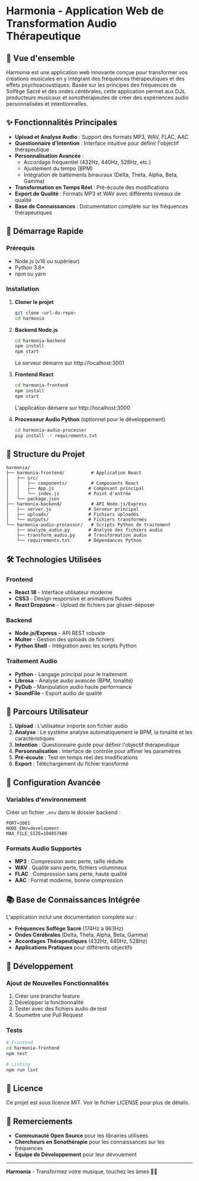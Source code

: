 # Harmonia - Application Web de Transformation Audio Thérapeutique

## 🌟 Vue d'ensemble

Harmonia est une application web innovante conçue pour transformer vos créations musicales en y intégrant des fréquences thérapeutiques et des effets psychoacoustiques. Basée sur les principes des fréquences de Solfège Sacré et des ondes cérébrales, cette application permet aux DJs, producteurs musicaux et sonothérapeutes de créer des expériences audio personnalisées et intentionnelles.

## ✨ Fonctionnalités Principales

- **Upload et Analyse Audio** : Support des formats MP3, WAV, FLAC, AAC
- **Questionnaire d'Intention** : Interface intuitive pour définir l'objectif thérapeutique
- **Personnalisation Avancée** :
  - Accordage fréquentiel (432Hz, 440Hz, 528Hz, etc.)
  - Ajustement du tempo (BPM)
  - Intégration de battements binauraux (Delta, Theta, Alpha, Beta, Gamma)
- **Transformation en Temps Réel** : Pré-écoute des modifications
- **Export de Qualité** : Formats MP3 et WAV avec différents niveaux de qualité
- **Base de Connaissances** : Documentation complète sur les fréquences thérapeutiques

## 🚀 Démarrage Rapide

### Prérequis

- Node.js (v16 ou supérieur)
- Python 3.8+
- npm ou yarn

### Installation

1. **Cloner le projet**
   ```bash
   git clone <url-du-repo>
   cd harmonia
   ```

2. **Backend Node.js**
   ```bash
   cd harmonia-backend
   npm install
   npm start
   ```
   Le serveur démarre sur http://localhost:3001

3. **Frontend React**
   ```bash
   cd harmonia-frontend
   npm install
   npm start
   ```
   L'application démarre sur http://localhost:3000

4. **Processeur Audio Python** (optionnel pour le développement)
   ```bash
   cd harmonia-audio-processor
   pip install -r requirements.txt
   ```

## 📁 Structure du Projet

```
harmonia/
├── harmonia-frontend/          # Application React
│   ├── src/
│   │   ├── components/         # Composants React
│   │   ├── App.js             # Composant principal
│   │   └── index.js           # Point d'entrée
│   └── package.json
├── harmonia-backend/           # API Node.js/Express
│   ├── server.js              # Serveur principal
│   ├── uploads/               # Fichiers uploadés
│   └── outputs/               # Fichiers transformés
└── harmonia-audio-processor/   # Scripts Python de traitement
    ├── analyze_audio.py       # Analyse des fichiers audio
    ├── transform_audio.py     # Transformation audio
    └── requirements.txt       # Dépendances Python
```

## 🛠 Technologies Utilisées

### Frontend
- **React 18** - Interface utilisateur moderne
- **CSS3** - Design responsive et animations fluides
- **React Dropzone** - Upload de fichiers par glisser-déposer

### Backend
- **Node.js/Express** - API REST robuste
- **Multer** - Gestion des uploads de fichiers
- **Python Shell** - Intégration avec les scripts Python

### Traitement Audio
- **Python** - Langage principal pour le traitement
- **Librosa** - Analyse audio avancée (BPM, tonalité)
- **PyDub** - Manipulation audio haute performance
- **SoundFile** - Export audio de qualité

## 🎯 Parcours Utilisateur

1. **Upload** : L'utilisateur importe son fichier audio
2. **Analyse** : Le système analyse automatiquement le BPM, la tonalité et les caractéristiques
3. **Intention** : Questionnaire guidé pour définir l'objectif thérapeutique
4. **Personnalisation** : Interface de contrôle pour affiner les paramètres
5. **Pré-écoute** : Test en temps réel des modifications
6. **Export** : Téléchargement du fichier transformé

## 🔧 Configuration Avancée

### Variables d'environnement

Créer un fichier `.env` dans le dossier backend :

```env
PORT=3001
NODE_ENV=development
MAX_FILE_SIZE=104857600
```

### Formats Audio Supportés

- **MP3** : Compression avec perte, taille réduite
- **WAV** : Qualité sans perte, fichiers volumineux
- **FLAC** : Compression sans perte, haute qualité
- **AAC** : Format moderne, bonne compression

## 📚 Base de Connaissances Intégrée

L'application inclut une documentation complète sur :

- **Fréquences Solfège Sacré** (174Hz à 963Hz)
- **Ondes Cérébrales** (Delta, Theta, Alpha, Beta, Gamma)
- **Accordages Thérapeutiques** (432Hz, 440Hz, 528Hz)
- **Applications Pratiques** pour différents objectifs

## 🚧 Développement

### Ajout de Nouvelles Fonctionnalités

1. Créer une branche feature
2. Développer la fonctionnalité
3. Tester avec des fichiers audio de test
4. Soumettre une Pull Request

### Tests

```bash
# Frontend
cd harmonia-frontend
npm test

# Linting
npm run lint
```

## 📄 Licence

Ce projet est sous licence MIT. Voir le fichier LICENSE pour plus de détails.

## 🙏 Remerciements

- **Communauté Open Source** pour les librairies utilisées
- **Chercheurs en Sonothérapie** pour les connaissances sur les fréquences
- **Équipe de Développement** pour leur dévouement

---

**Harmonia** - Transformez votre musique, touchez les âmes 🎵✨